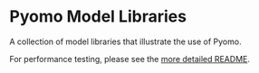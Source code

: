 # Pyomo Model Libraries
A collection of model libraries that illustrate the use of Pyomo.

For performance testing, please see the [more detailed README](/performancetests/README.md).